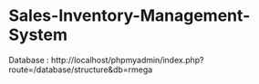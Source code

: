 # Sales-Inventory-Management-System

Database :  http://localhost/phpmyadmin/index.php?route=/database/structure&db=rmega
